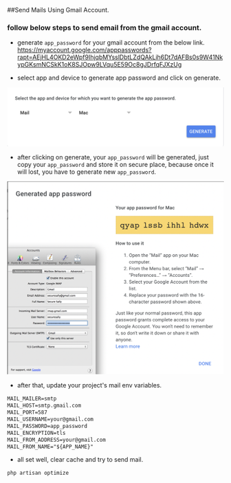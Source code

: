 ##Send Mails Using Gmail Account.

### follow below steps to send email from the gmail account.

- generate `app_password` for your gmail account from the below link.
https://myaccount.google.com/apppasswords?rapt=AEjHL4OKD2eWpf9IhjqbMYsslDbtLZdQAkLih6Dt7dAFBs0s9W41NkypGKsmNCSkK1oK8SJOpw9LVqu5E59Oc8gJDrfqFJXzUg
  
- select app and device to generate app password and click on generate.

![node](images/select-app-and-device.png)

- after clicking on generate, your `app_password` will be generated, just copy your `app_password` and store it on secure place, because once it will lost, you have to generate new `app_password`.

![node](images/app-password-generated.png)

- after that, update your project's mail env variables.
```phpregexp
MAIL_MAILER=smtp
MAIL_HOST=smtp.gmail.com
MAIL_PORT=587
MAIL_USERNAME=your@gmail.com
MAIL_PASSWORD=app_password
MAIL_ENCRYPTION=tls
MAIL_FROM_ADDRESS=your@gmail.com
MAIL_FROM_NAME="${APP_NAME}"
```
- all set well, clear cache and try to send mail.
```phpregexp
php artisan optimize
```


  
